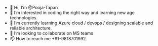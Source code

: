 - 👋 Hi, I’m @Pooja-Tapan
- 👀 I’m interested in coding the right way and learning new age technologies.
- 🌱 I’m currently learning Azure cloud / devops / designing scalable and reliable architecture.
- 💞️ I’m looking to collaborate on MS teams
- 📫 How to reach me +91-9818701992.

<!---
Pooja-Tapan/Pooja-Tapan is a ✨ special ✨ repository because its `README.md` (this file) appears on your GitHub profile.
You can click the Preview link to take a look at your changes.
--->
